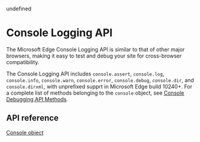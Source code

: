 undefined
# Console Logging API

The Microsoft Edge Console Logging API is similar to that of other major browsers, making it easy to test and debug your site for cross-browser compatibility.

The Console Logging API includes `console.assert`, `console.log`, `console.info`, `console.warn`, `console.error`, `console.debug`, `console.dir`, and `console.dirxml`, with unprefixed supprt in Microsoft Edge build 10240+. For a complete list of methods belonging to the `console` object, see [Console Debugging API Methods](https://msdn.microsoft.com/library/hh772183(v=vs.85).aspx).



## API reference
[Console object](https://msdn.microsoft.com/library/hh772169.aspx)
